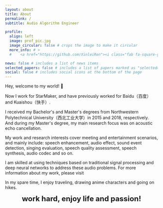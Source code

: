 ```yaml
---
layout: about
title: About
permalink: /
subtitle: Audio Algorithm Engineer

profile:
  align: left
  image: prof_pic.jpg
  image_circular: false # crops the image to make it circular
  more_info: # >
  #    <a href="https://github.com/XinleiRen"><i class="fab fa-square-github fa-2x"></i></a>

news: false # includes a list of news items
selected_papers: false # includes a list of papers marked as "selected={true}"
social: false # includes social icons at the bottom of the page
---
```


<!-- Write your biography here. Tell the world about yourself. Link to your favorite [subreddit](http://reddit.com). You can put a picture in, too. The code is already in, just name your picture `prof_pic.jpg` and put it in the `img/` folder.

Put your address / P.O. box / other info right below your picture. You can also disable any of these elements by editing `profile` property of the YAML header of your `_pages/about.md`. Edit `_bibliography/papers.bib` and Jekyll will render your [publications page](/al-folio/publications/) automatically.

Link to your social media connections, too. This theme is set up to use [Font Awesome icons](https://fontawesome.com/) and [Academicons](https://jpswalsh.github.io/academicons/), like the ones below. Add your Facebook, Twitter, LinkedIn, Google Scholar, or just disable all of them. -->

Hey, welcome to my world! 👋

Now I work for StarMaker, and have previously worked for Baidu（百度）and Kuaishou（快手）.

I received my Bachelor's and Master's degrees from Northwestern Polytechnical University（西北工业大学）in 2015 and 2018, respectively. And during my Master's degree, my main research focus was on acoustic echo cancellation.

My work and research interests cover meeting and entertainment scenarios, and mainly include: speech enhancement, audio effect, sound event detection, singing evaluation, speech quality assessment, speech synthesis, audio codec and so on.

I am skilled at using techniques based on traditional signal processing and deep neural networks to address these audio problems. For more information about my work, please visit <a href="https://xinleiren.github.io/assets/pdf/cv.pdf"><i class="fa-solid fa-file-pdf"></i></a>

In my spare time, I enjoy traveling, drawing anime characters and going on hikes.

<div style="text-align: center; font-size: 24px; font-weight: bold;">
  work hard, enjoy life and passion!
</div>